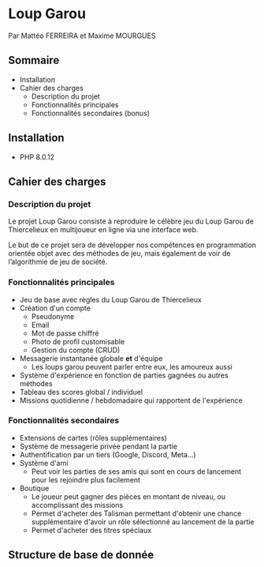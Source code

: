 # Loup Garou
Par Mattéo FERREIRA et Maxime MOURGUES

## Sommaire

- Installation
- Cahier des charges
    - Description du projet
    - Fonctionnalités principales
    - Fonctionnalités secondaires (bonus)

## Installation

- PHP 8.0.12 

## Cahier des charges

### Description du projet

Le projet Loup Garou consiste à reproduire le célèbre jeu du Loup Garou de Thiercelieux en multijoueur en ligne via une interface web.

Le but de ce projet sera de développer nos compétences en programmation orientée objet avec des méthodes de jeu, mais également de voir de l’algorithmie de jeu de société.

### Fonctionnalités principales

- Jeu de base avec règles du Loup Garou de Thiercelieux
- Création d'un compte 
    - Pseudonyme
    - Email
    - Mot de passe chiffré
    - Photo de profil customisable
    - Gestion du compte (CRUD)
- Messagerie instantanée globale **et** d'équipe
    - Les loups garou peuvent parler entre eux, les amoureux aussi
- Système d'expérience en fonction de parties gagnées ou autres méthodes
- Tableau des scores global / individuel
- Missions quotidienne / hebdomadaire qui rapportent de l'expérience

### Fonctionnalités secondaires

- Extensions de cartes (rôles supplémentaires)
- Système de messagerie privée pendant la partie
- Authentification par un tiers (Google, Discord, Meta...)
- Système d'ami
    - Peut voir les parties de ses amis qui sont en cours de lancement pour les rejoindre plus facilement
- Boutique
    - Le joueur peut gagner des pièces en montant de niveau, ou accomplissant des missions
    - Permet d'acheter des Talisman permettant d'obtenir une chance supplémentaire d'avoir un rôle sélectionné au lancement de la partie
    - Permet d'acheter des titres spéciaux

## Structure de base de donnée 


